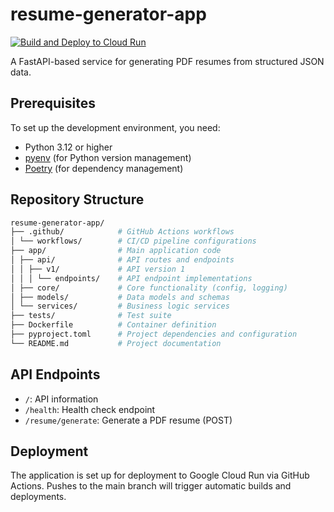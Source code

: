 # resume-generator-app

[![Build and Deploy to Cloud Run](https://github.com/syahrulhamdani/resume-generator-app/actions/workflows/cloudrun.yml/badge.svg?branch=main&event=push)](https://github.com/syahrulhamdani/resume-generator-app/actions/workflows/cloudrun.yml)

A FastAPI-based service for generating PDF resumes from structured JSON data.

## Prerequisites

To set up the development environment, you need:

- Python 3.12 or higher
- [pyenv](https://github.com/pyenv/pyenv) (for Python version management)
- [Poetry](https://python-poetry.org/) (for dependency management)

## Repository Structure

```bash
resume-generator-app/
├── .github/            # GitHub Actions workflows
│ └── workflows/        # CI/CD pipeline configurations
├── app/                # Main application code
│ ├── api/              # API routes and endpoints
│ │ ├── v1/             # API version 1
│ │ │ └── endpoints/    # API endpoint implementations
│ ├── core/             # Core functionality (config, logging)
│ ├── models/           # Data models and schemas
│ └── services/         # Business logic services
├── tests/              # Test suite
├── Dockerfile          # Container definition
├── pyproject.toml      # Project dependencies and configuration
└── README.md           # Project documentation
```

## API Endpoints

- `/`: API information
- `/health`: Health check endpoint
- `/resume/generate`: Generate a PDF resume (POST)

## Deployment

The application is set up for deployment to Google Cloud Run via GitHub Actions.
Pushes to the main branch will trigger automatic builds and deployments.
